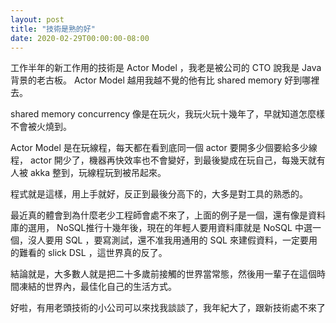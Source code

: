 ```yaml
---
layout: post
title: "技術是熟的好"
date: 2020-02-29T00:00:00-08:00
---
```


工作半年的新工作用的技術是 Actor Model ，我老是被公司的 CTO 說我是 Java 背景的老古板。 Actor Model 越用我越不覺的他有比 shared memory 好到哪裡去。

shared memory concurrency 像是在玩火，我玩火玩十幾年了，早就知道怎麼樣不會被火燒到。

Actor Model 是在玩線程，每天都在看到底同一個 actor 要開多少個要給多少線程， actor 開少了，機器再快效率也不會變好，到最後變成在玩自己，每幾天就有人被 akka 整到，玩線程玩到被吊起來。

程式就是這樣，用上手就好，反正到最後分高下的，大多是對工具的熟悉的。

最近真的體會到為什麼老少工程師會處不來了，上面的例子是一個，還有像是資料庫的選用， NoSQL推行十幾年後，現在的年輕人要用資料庫就是 NoSQL 中選一個，沒人要用 SQL ，要寫測試，還不准我用通用的 SQL 來建假資料，一定要用的難看的 slick DSL ，這世界真的反了。

結論就是，大多數人就是把二十多歲前接觸的世界當常態，然後用一輩子在這個時間凍結的世界內，最佳化自己的生活方式。

好啦，有用老頭技術的小公司可以來找我談談了，我年紀大了，跟新技術處不來了